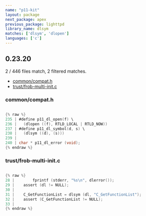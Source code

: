 ```yaml
---
name: "p11-kit"
layout: package
next_package: apex
previous_package: lighttpd
library_name: dlsym
matches: ['dlsym', 'dlopen']
languages: ['c']
---
```

## 0.23.20
2 / 446 files match, 2 filtered matches.

 - [common/compat.h](#commoncompath)
 - [trust/frob-multi-init.c](#trustfrob-multi-initc)

### common/compat.h

```c

{% raw %}
235 | #define p11_dl_open(f) \
236 | 	(dlopen ((f), RTLD_LOCAL | RTLD_NOW))
237 | #define p11_dl_symbol(d, s) \
238 | 	(dlsym ((d), (s)))
239 | 
240 | char * p11_dl_error (void);
{% endraw %}

```
### trust/frob-multi-init.c

```c

{% raw %}
28 | 		fprintf (stderr, "%s\n", dlerror());
29 | 	assert (dl != NULL);
30 | 
31 | 	C_GetFunctionList = dlsym (dl, "C_GetFunctionList");
32 | 	assert (C_GetFunctionList != NULL);
33 | 
{% endraw %}

```